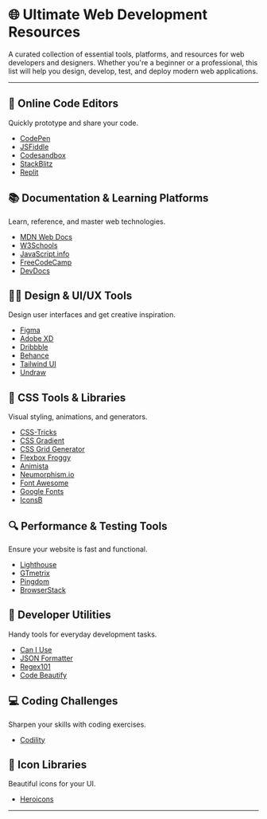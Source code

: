 # 🌐 Ultimate Web Development Resources

A curated collection of essential tools, platforms, and resources for web developers and designers. Whether you're a beginner or a professional, this list will help you design, develop, test, and deploy modern web applications.

---

## 🔧 Online Code Editors
Quickly prototype and share your code.

- [CodePen](https://codepen.io/)
- [JSFiddle](https://jsfiddle.net/)
- [Codesandbox](https://codesandbox.io/)
- [StackBlitz](https://stackblitz.com/)
- [Replit](https://replit.com/)

## 📚 Documentation & Learning Platforms
Learn, reference, and master web technologies.

- [MDN Web Docs](https://developer.mozilla.org/)
- [W3Schools](https://www.w3schools.com/)
- [JavaScript.info](https://javascript.info/)
- [FreeCodeCamp](https://www.freecodecamp.org/)
- [DevDocs](https://devdocs.io/)

## 🧑‍🎨 Design & UI/UX Tools
Design user interfaces and get creative inspiration.

- [Figma](https://www.figma.com/)
- [Adobe XD](https://www.adobe.com/products/xd.html)
- [Dribbble](https://dribbble.com/)
- [Behance](https://www.behance.net/)
- [Tailwind UI](https://tailwindui.com/)
- [Undraw](https://undraw.co/illustrations)

## 🎨 CSS Tools & Libraries
Visual styling, animations, and generators.

- [CSS-Tricks](https://css-tricks.com/)
- [CSS Gradient](https://cssgradient.io/)
- [CSS Grid Generator](https://cssgrid-generator.netlify.app/)
- [Flexbox Froggy](https://flexboxfroggy.com/)
- [Animista](https://animista.net/)
- [Neumorphism.io](https://neumorphism.io/)
- [Font Awesome](https://fontawesome.com/)
- [Google Fonts](https://fonts.google.com/)
- [IconsB](https://icons8.com/icons)

## 🔍 Performance & Testing Tools
Ensure your website is fast and functional.

- [Lighthouse](https://developers.google.com/web/tools/lighthouse)
- [GTmetrix](https://gtmetrix.com/)
- [Pingdom](https://tools.pingdom.com/)
- [BrowserStack](https://www.browserstack.com/)

## 🧪 Developer Utilities
Handy tools for everyday development tasks.

- [Can I Use](https://caniuse.com/)
- [JSON Formatter](https://jsonformatter.org/)
- [Regex101](https://regex101.com/)
- [Code Beautify](https://codebeautify.org/)

## 💻 Coding Challenges
Sharpen your skills with coding exercises.

- [Codility](https://www.codility.com/)

## 🧩 Icon Libraries
Beautiful icons for your UI.

- [Heroicons](https://heroicons.com/)

---
